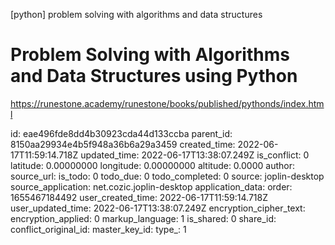 [python] problem solving with algorithms and data structures

# Problem Solving with Algorithms and Data Structures using Python

https://runestone.academy/runestone/books/published/pythonds/index.html



id: eae496fde8dd4b30923cda44d133ccba
parent_id: 8150aa29934e4b5f948a36b6a29a3459
created_time: 2022-06-17T11:59:14.718Z
updated_time: 2022-06-17T13:38:07.249Z
is_conflict: 0
latitude: 0.00000000
longitude: 0.00000000
altitude: 0.0000
author: 
source_url: 
is_todo: 0
todo_due: 0
todo_completed: 0
source: joplin-desktop
source_application: net.cozic.joplin-desktop
application_data: 
order: 1655467184492
user_created_time: 2022-06-17T11:59:14.718Z
user_updated_time: 2022-06-17T13:38:07.249Z
encryption_cipher_text: 
encryption_applied: 0
markup_language: 1
is_shared: 0
share_id: 
conflict_original_id: 
master_key_id: 
type_: 1
